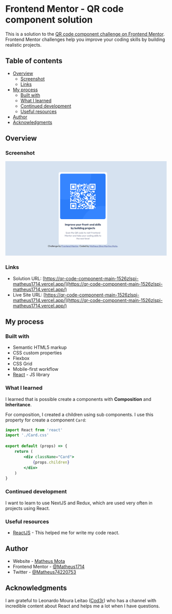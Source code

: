 # Frontend Mentor - QR code component solution

This is a solution to the [QR code component challenge on Frontend Mentor](https://www.frontendmentor.io/challenges/qr-code-component-iux_sIO_H). Frontend Mentor challenges help you improve your coding skills by building realistic projects. 

## Table of contents

- [Overview](#overview)
  - [Screenshot](#screenshot)
  - [Links](#links)
- [My process](#my-process)
  - [Built with](#built-with)
  - [What I learned](#what-i-learned)
  - [Continued development](#continued-development)
  - [Useful resources](#useful-resources)
- [Author](#author)
- [Acknowledgments](#acknowledgments)

## Overview

### Screenshot

![](./public/images/screenshot.PNG)

### Links

- Solution URL: [https://qr-code-component-main-1526zlspi-matheus1714.vercel.app/](https://qr-code-component-main-1526zlspi-matheus1714.vercel.app/)
- Live Site URL: [https://qr-code-component-main-1526zlspi-matheus1714.vercel.app/](https://qr-code-component-main-1526zlspi-matheus1714.vercel.app/)

## My process

### Built with

- Semantic HTML5 markup
- CSS custom properties
- Flexbox
- CSS Grid
- Mobile-first workflow
- [React](https://reactjs.org/) - JS library

### What I learned

I learned that is possible create a components with **Composition** and **Inheritance**.

For composition, I created a children using sub components.  I use this property for create a component `Card`:

```jsx
import React from 'react'
import './Card.css'

export default (props) => {
    return (
        <div className="Card">
            {props.children}
        </div>
    )
}
```

### Continued development

I want to learn to use NextJS and Redux, which are used very often in projects using React.

### Useful resources

- [ReactJS](https://reactjs.org/) - This helped me for write my code react.

## Author

- Website - [Matheus Mota](https://matheus1714.github.io/matheusmota/)
- Frontend Mentor - [@Matheus1714](https://www.frontendmentor.io/profile/Matheus1714)
- Twitter - [@Matheus74220753](https://twitter.com/Matheus74220753)

## Acknowledgments

I am grateful to Leonardo Moura Leitao ([Cod3r](https://www.youtube.com/c/COD3RCURSOS)) who has a channel with incredible content about React and helps me a lot when I have questions.